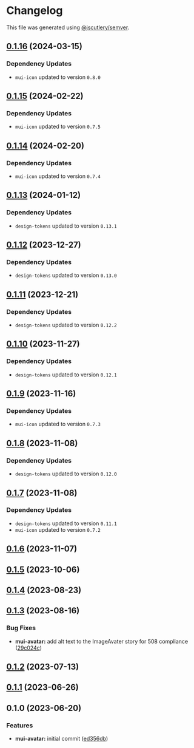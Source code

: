 # Changelog

This file was generated using [@jscutlery/semver](https://github.com/jscutlery/semver).

## [0.1.16](https://github.com/Availity/element/compare/@availity/mui-avatar@0.1.15...@availity/mui-avatar@0.1.16) (2024-03-15)

### Dependency Updates

* `mui-icon` updated to version `0.8.0`
## [0.1.15](https://github.com/Availity/element/compare/@availity/mui-avatar@0.1.14...@availity/mui-avatar@0.1.15) (2024-02-22)

### Dependency Updates

* `mui-icon` updated to version `0.7.5`
## [0.1.14](https://github.com/Availity/element/compare/@availity/mui-avatar@0.1.13...@availity/mui-avatar@0.1.14) (2024-02-20)

### Dependency Updates

* `mui-icon` updated to version `0.7.4`
## [0.1.13](https://github.com/Availity/element/compare/@availity/mui-avatar@0.1.12...@availity/mui-avatar@0.1.13) (2024-01-12)

### Dependency Updates

* `design-tokens` updated to version `0.13.1`
## [0.1.12](https://github.com/Availity/element/compare/@availity/mui-avatar@0.1.11...@availity/mui-avatar@0.1.12) (2023-12-27)

### Dependency Updates

* `design-tokens` updated to version `0.13.0`
## [0.1.11](https://github.com/Availity/element/compare/@availity/mui-avatar@0.1.10...@availity/mui-avatar@0.1.11) (2023-12-21)

### Dependency Updates

* `design-tokens` updated to version `0.12.2`
## [0.1.10](https://github.com/Availity/element/compare/@availity/mui-avatar@0.1.9...@availity/mui-avatar@0.1.10) (2023-11-27)

### Dependency Updates

- `design-tokens` updated to version `0.12.1`

## [0.1.9](https://github.com/Availity/element/compare/@availity/mui-avatar@0.1.8...@availity/mui-avatar@0.1.9) (2023-11-16)

### Dependency Updates

- `mui-icon` updated to version `0.7.3`

## [0.1.8](https://github.com/Availity/element/compare/@availity/mui-avatar@0.1.7...@availity/mui-avatar@0.1.8) (2023-11-08)

### Dependency Updates

- `design-tokens` updated to version `0.12.0`

## [0.1.7](https://github.com/Availity/element/compare/@availity/mui-avatar@0.1.6...@availity/mui-avatar@0.1.7) (2023-11-08)

### Dependency Updates

- `design-tokens` updated to version `0.11.1`
- `mui-icon` updated to version `0.7.2`

## [0.1.6](https://github.com/Availity/element/compare/@availity/mui-avatar@0.1.5...@availity/mui-avatar@0.1.6) (2023-11-07)

## [0.1.5](https://github.com/Availity/element/compare/@availity/mui-avatar@0.1.4...@availity/mui-avatar@0.1.5) (2023-10-06)

## [0.1.4](https://github.com/Availity/element/compare/@availity/mui-avatar@0.1.3...@availity/mui-avatar@0.1.4) (2023-08-23)

## [0.1.3](https://github.com/Availity/element/compare/@availity/mui-avatar@0.1.2...@availity/mui-avatar@0.1.3) (2023-08-16)

### Bug Fixes

- **mui-avatar:** add alt text to the ImageAvater story for 508 compliance ([29c024c](https://github.com/Availity/element/commit/29c024c80b45e0951a748464ca695aee6ca92e0c))

## [0.1.2](https://github.com/Availity/element/compare/@availity/mui-avatar@0.1.1...@availity/mui-avatar@0.1.2) (2023-07-13)

## [0.1.1](https://github.com/Availity/element/compare/@availity/mui-avatar@0.1.0...@availity/mui-avatar@0.1.1) (2023-06-26)

## 0.1.0 (2023-06-20)

### Features

- **mui-avatar:** initial commit ([ed356db](https://github.com/Availity/element/commit/ed356dbaeef699b1a8fb201ec3be8c0bc84d62c9))
